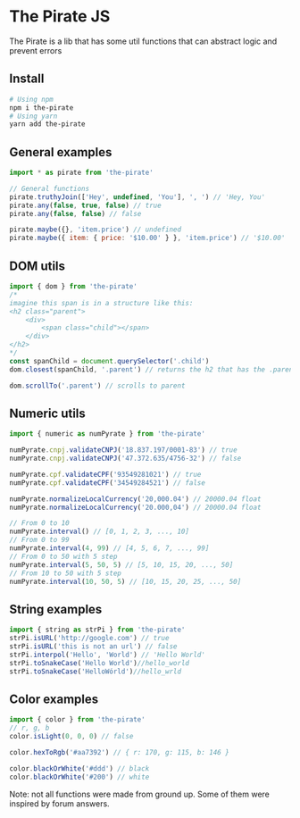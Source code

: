 # The Pirate JS

The Pirate is a lib that has some util functions that can abstract
logic and prevent errors

## Install
```bash
# Using npm
npm i the-pirate
# Using yarn
yarn add the-pirate
```

## General examples
```js
import * as pirate from 'the-pirate'

// General functions
pirate.truthyJoin(['Hey', undefined, 'You'], ', ') // 'Hey, You'
pirate.any(false, true, false) // true
pirate.any(false, false) // false

pirate.maybe({}, 'item.price') // undefined
pirate.maybe({ item: { price: '$10.00' } }, 'item.price') // '$10.00'
```

## DOM utils
```js
import { dom } from 'the-pirate'
/*
imagine this span is in a structure like this:
<h2 class="parent">
    <div>
        <span class="child"></span>
    </div>
</h2>
*/
const spanChild = document.querySelector('.child')
dom.closest(spanChild, '.parent') // returns the h2 that has the .parent class

dom.scrollTo('.parent') // scrolls to parent

```

## Numeric utils

```js
import { numeric as numPyrate } from 'the-pirate'

numPyrate.cnpj.validateCNPJ('18.837.197/0001-83') // true
numPyrate.cnpj.validateCNPJ('47.372.635/4756-32') // false

numPyrate.cpf.validateCPF('93549281021') // true
numPyrate.cpf.validateCPF('34549284521') // false

numPyrate.normalizeLocalCurrency('20,000.04') // 20000.04 float
numPyrate.normalizeLocalCurrency('20.000,04') // 20000.04 float

// From 0 to 10
numPyrate.interval() // [0, 1, 2, 3, ..., 10]
// From 0 to 99
numPyrate.interval(4, 99) // [4, 5, 6, 7, ..., 99]
// From 0 to 50 with 5 step
numPyrate.interval(5, 50, 5) // [5, 10, 15, 20, ..., 50]
// From 10 to 50 with 5 step
numPyrate.interval(10, 50, 5) // [10, 15, 20, 25, ..., 50]
```

## String examples

```js
import { string as strPi } from 'the-pirate'
strPi.isURL('http://google.com') // true
strPi.isURL('this is not an url') // false
strPi.interpol('Hello', 'World') // 'Hello World'
strPi.toSnakeCase('Hello World')//hello_world
strPi.toSnakeCase('HelloWórld')//hello_wrld

```

## Color examples

```js
import { color } from 'the-pirate'
// r, g, b
color.isLight(0, 0, 0) // false

color.hexToRgb('#aa7392') // { r: 170, g: 115, b: 146 }

color.blackOrWhite('#ddd') // black
color.blackOrWhite('#200') // white

```

Note: not all functions were made from ground up.
Some of them were inspired by forum answers.
